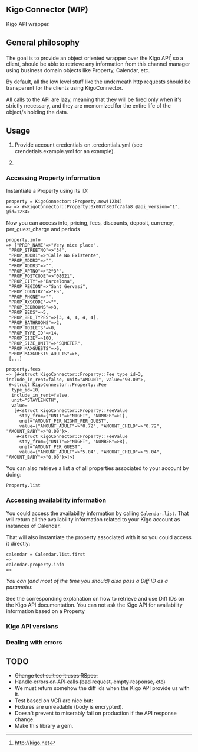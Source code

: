 ## Kigo Connector (WIP)

Kigo API wrapper.

## General philosophy

The goal is to provide an object oriented wrapper over the Kigo API[^1] so a client, should be able to retrieve any
information from this channel manager using business domain objects
like Property, Calendar, etc.

By default, all the low level stuff like the underneath http requests
should be transparent for the clients using KigoConnector.

All calls to the API are lazy, meaning that they will be fired only
when it's strictly necessary, and they are memomized for the entire
life of the object/s holding the data.

## Usage

1. Provide account credentials on .credentials.yml (see
crendetials.example.yml for an example).

2.

### Accessing Property information

Instantiate a Property using its ID:

```
property = KigoConnector::Property.new(1234)
=> => #<KigoConnector::Property:0x007f803fc7afa8 @api_version="1", @id=1234>
```
Now you can access info, pricing, fees, discounts, deposit,
currency, per_guest_charge and periods

```
property.info
=> {"PROP_NAME"=>"Very nice place",
 "PROP_STREETNO"=>"34",
 "PROP_ADDR1"=>"Calle No Existente",
 "PROP_ADDR2"=>"",
 "PROP_ADDR3"=>"",
 "PROP_APTNO"=>"2º3ª",
 "PROP_POSTCODE"=>"08021",
 "PROP_CITY"=>"Barcelona",
 "PROP_REGION"=>"Sant Gervasi",
 "PROP_COUNTRY"=>"ES",
 "PROP_PHONE"=>"",
 "PROP_AXSCODE"=>"",
 "PROP_BEDROOMS"=>3,
 "PROP_BEDS"=>5,
 "PROP_BED_TYPES"=>[3, 4, 4, 4, 4],
 "PROP_BATHROOMS"=>2,
 "PROP_TOILETS"=>0,
 "PROP_TYPE_ID"=>14,
 "PROP_SIZE"=>100,
 "PROP_SIZE_UNIT"=>"SQMETER",
 "PROP_MAXGUESTS"=>6,
 "PROP_MAXGUESTS_ADULTS"=>6,
 [...]

property.fees
=> [#<struct KigoConnector::Property::Fee type_id=3, include_in_rent=false, unit="AMOUNT", value="90.00">,
 #<struct KigoConnector::Property::Fee
  type_id=10,
  include_in_rent=false,
  unit="STAYLENGTH",
  value=
   [#<struct KigoConnector::Property::FeeValue
     stay_from={"UNIT"=>"NIGHT", "NUMBER"=>1},
     unit="AMOUNT_PER_NIGHT_PER_GUEST",
     value={"AMOUNT_ADULT"=>"0.72", "AMOUNT_CHILD"=>"0.72", "AMOUNT_BABY"=>"0.00"}>,
    #<struct KigoConnector::Property::FeeValue
     stay_from={"UNIT"=>"NIGHT", "NUMBER"=>8},
     unit="AMOUNT_PER_GUEST",
     value={"AMOUNT_ADULT"=>"5.04", "AMOUNT_CHILD"=>"5.04", "AMOUNT_BABY"=>"0.00"}>]>]
```

You can also retrieve a list a of all properties associated to your
account by doing:

`Property.list`

### Accessing availability information
You could access the availability information by calling
`Calendar.list`. That will return all the availability information
related to your Kigo account as instances of Calendar.

That will also instantiate the property associated with it so you could
access it directly:

```
calendar = Calendar.list.first
=>
calendar.property.info
=>
```

*You can (and most of the time you should) also pass a Diff ID as a
parameter.*

See the corresponding explanation on how to retrieve and use
Diff IDs on the Kigo API documentation.
You can not ask the Kigo API for availability information based on a
Property

### Kigo API versions

### Dealing with errors


## TODO

- ~~Change test suit so it uses RSpec.~~
- ~~Handle errors on API calls (bad request, empty response, etc)~~
- We must return somehow the diff ids when the Kigo API provide us
with it.
- Test based on VCR are nice but:
- Fixtures are unreadable (body is encrypted).
- Doesn't prevent to miserably fail on production if the API
response change.
- Make this library a gem.

[^1]: http://kigo.net

